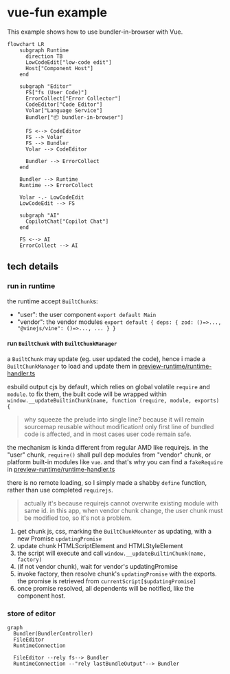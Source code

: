 # vue-fun example

This example shows how to use bundler-in-browser with Vue.

```mermaid
flowchart LR
    subgraph Runtime
      direction TB
      LowCodeEdit["low-code edit"]
      Host["Component Host"]
    end

    subgraph "Editor"
      FS["fs (User Code)"]
      ErrorCollect["Error Collector"]
      CodeEditor["Code Editor"]
      Volar["Language Service"]
      Bundler["📦 bundler-in-browser"]

      FS <--> CodeEditor
      FS --> Volar
      FS --> Bundler
      Volar --> CodeEditor

      Bundler --> ErrorCollect
    end

    Bundler --> Runtime
    Runtime --> ErrorCollect

    Volar -.- LowCodeEdit
    LowCodeEdit --> FS

    subgraph "AI"
      CopilotChat["Copilot Chat"]
    end

    FS <--> AI
    ErrorCollect --> AI
```

## tech details

### run in runtime

the runtime accept `BuiltChunk`s:

- "user": the user component `export default Main`
- "vendor": the vendor modules `export default { deps: { zod: ()=>..., "@vinejs/vine": ()=>..., ... } }`

#### run `BuiltChunk` with `BuiltChunkManager`

a `BuiltChunk` may update (eg. user updated the code), hence i made a `BuiltChunkManager` to load and update them in [preview-runtime/runtime-handler.ts](./src/preview-runtime/runtime-handler.ts)

esbuild output cjs by default, which relies on global volatile `require` and `module`. to fix them, the built code will be wrapped within `window.__updateBuiltinChunk(name, function (require, module, exports) {`

> why squeeze the prelude into single line? because it will remain sourcemap reusable without modification! only first line of bundled code is affected, and in most cases user code remain safe.

the mechanism is kinda different from regular AMD like requirejs. in the "user" chunk, `require()` shall pull dep modules from "vendor" chunk, or platform built-in modules like `vue`. and that's why you can find a `fakeRequire` in [preview-runtime/runtime-handler.ts](./src/preview-runtime/runtime-handler.ts)

there is no remote loading, so I simply made a shabby `define` function, rather than use completed `requirejs`. 

> actually it's because requirejs cannot overwrite existing module with same id. in this app, when vendor chunk change, the user chunk must be modified too, so it's not a problem.

1. get chunk js, css, marking the `BuiltChunkMounter` as updating, with a new Promise `updatingPromise`
2. update chunk HTMLScriptElement and HTMLStyleElement
3. the script will execute and call `window.__updateBuiltinChunk(name, factory)`
4. (if not vendor chunk), wait for vendor's updatingPromise
5. invoke factory, then resolve chunk's `updatingPromise` with the exports. the promise is retrieved from `currentScript[$updatingPromise]`
6. once promise resolved, all dependents will be notified, like the component host.

### store of editor

```mermaid
graph
  Bundler(BundlerController)
  FileEditor
  RuntimeConnection

  FileEditor --rely fs--> Bundler
  RuntimeConnection --"rely lastBundleOutput"--> Bundler
```
